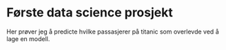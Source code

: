 # Første data science prosjekt
Her prøver jeg å predicte hvilke passasjerer på titanic som overlevde ved å lage en modell.